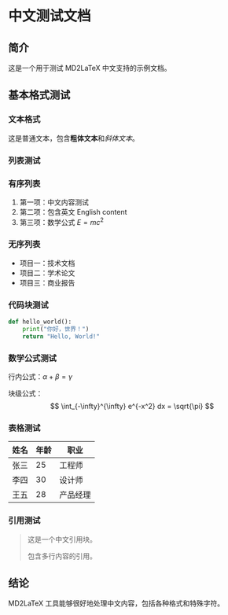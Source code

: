 # 中文测试文档

## 简介
这是一个用于测试 MD2LaTeX 中文支持的示例文档。

## 基本格式测试

### 文本格式
这是普通文本，包含**粗体文本**和*斜体文本*。

### 列表测试

### 有序列表
1. 第一项：中文内容测试
2. 第二项：包含英文 English content
3. 第三项：数学公式 $E = mc^2$

### 无序列表
- 项目一：技术文档
- 项目二：学术论文
- 项目三：商业报告

### 代码块测试

```python
def hello_world():
    print("你好，世界！")
    return "Hello, World!"
```

### 数学公式测试

行内公式：$\alpha + \beta = \gamma$

块级公式：
$$
\int_{-\infty}^{\infty} e^{-x^2} dx = \sqrt{\pi}
$$

### 表格测试

| 姓名 | 年龄 | 职业 |
|------|------|------|
| 张三 | 25 | 工程师 |
| 李四 | 30 | 设计师 |
| 王五 | 28 | 产品经理 |

### 引用测试

> 这是一个中文引用块。
> 
> 包含多行内容的引用。

## 结论

MD2LaTeX 工具能够很好地处理中文内容，包括各种格式和特殊字符。
